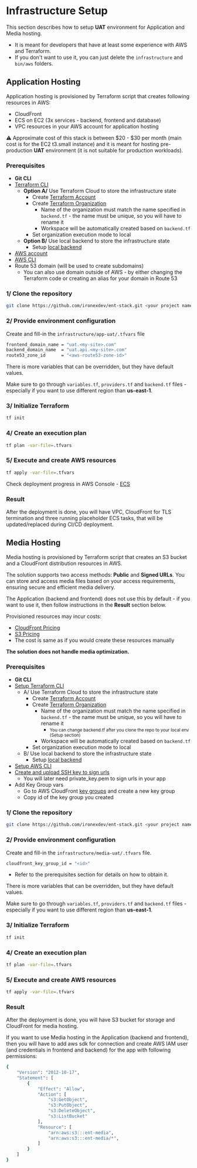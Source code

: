 # Infrastructure Setup

This section describes how to setup **UAT** environment for Application and Media hosting.
- It is meant for developers that have at least some experience with AWS and Terraform.
- If you don't want to use it, you can just delete the `infrastructure` and `bin/aws` folders.

## Application Hosting

Application hosting is provisioned by Terraform script that creates following resources in AWS:
- CloudFront
- ECS on EC2 (3x services - backend, frontend and database)
- VPC resources in your AWS account for application hosting

⚠ Approximate cost of this stack is between \$20 - \$30 per month (main cost is for the EC2 t3.small instance) and it is meant for hosting pre-production **UAT** environment (it is not suitable for production workloads).

### Prerequisites

- **Git CLI**
- [Terraform CLI](https://developer.hashicorp.com/terraform/tutorials/aws-get-started/install-cli)
    - **Option A/** Use Terraform Cloud to store the infrastructure state
        - Create [Terraform Account](https://app.terraform.io/public/signup/account)
        - Create [Terraform Organization](https://app.terraform.io/app/organizations)
            - Name of the organization must match the name specified in `backend.tf` - the name must be unique, so you will have to rename it
            - Workspace will be automatically created based on `backend.tf`
        - Set organization execution mode to local
    - **Option B/** Use local backend to store the infrastructure state
        - Setup [local backend](https://developer.hashicorp.com/terraform/language/backend/local)
- [AWS account](https://signin.aws.amazon.com/signup?request_type=register)
- [AWS CLI](https://www.youtube.com/watch?v=_DIRSI07kxY)
- Route 53 domain (will be used to create subdomains)
    - You can also use domain outside of AWS - by either changing the Terraform code or creating an alias for your domain in Route 53

### 1/ Clone the repository

```bash
git clone https://github.com/ironexdev/ent-stack.git <your project name>
```

### 2/ __Provide environment configuration__

Create and fill-in the `infrastructure/app-uat/.tfvars` file

```bash
frontend_domain_name = "uat.<my-site>.com"
backend_domain_name  = "uat.api.<my-site>.com"
route53_zone_id      = "<aws-route53-zone-id>"      
```

There is more variables that can be overridden, but they have default values.

Make sure to go through `variables.tf`, `providers.tf` and `backend.tf` files - especially if you want to use different region than **us-east-1**.

### 3/ __Initialize Terraform__

```bash
tf init
```

### 4/ __Create an execution plan__

```bash
tf plan -var-file=.tfvars
```

### 5/ __Execute and create AWS resources__

```bash
tf apply -var-file=.tfvars
```

Check deployment progress in AWS Console - [ECS](https://console.aws.amazon.com/ecs/v2/getStarted)

### Result

After the deployment is done, you will have VPC, CloudFront for TLS termination and three running placeholder ECS tasks, that will be updated/replaced during CI/CD deployment.

## Media Hosting

Media hosting is provisioned by Terraform script that creates an S3 bucket and a CloudFront distribution resources in AWS.

The solution supports two access methods: **Public** and **Signed URLs**. You can store and access media files based on your
access requirements, ensuring secure and efficient media delivery.

The Application (backend and frontend) does not use this by default - if you want to use it, then follow instructions in the **Result** section below.

Provisioned resources may incur costs:
- [CloudFront Pricing](https://aws.amazon.com/cloudfront/pricing/)
- [S3 Pricing](https://aws.amazon.com/s3/pricing/)
- The cost is same as if you would create these resources manually

__The solution does not handle media optimization.__

### Prerequisites

- **Git CLI**
- [Setup Terraform CLI](https://developer.hashicorp.com/terraform/tutorials/aws-get-started/install-cli)
    - A/ Use Terraform Cloud to store the infrastructure state
        - Create [Terraform Account](https://app.terraform.io/public/signup/account)
        - Create [Terraform Organization](https://app.terraform.io/app/organizations)
            - Name of the organization must match the name specified in `backend.tf` - the name must be unique, so you will have to rename it
                - <small>You can change backend.tf after you clone the repo to your local env (Setup section)</small>
            - Workspace will be automatically created based on `backend.tf`
        - Set organization execution mode to local
    - B/ Use local backend to store the infrastructure state
        - Setup [local backend](https://developer.hashicorp.com/terraform/language/backend/local)
- [Setup AWS CLI](https://www.youtube.com/watch?v=_DIRSI07kxY)
- [Create and upload SSH key to sign urls](https://docs.aws.amazon.com/AmazonCloudFront/latest/DeveloperGuide/private-content-trusted-signers.html#create-key-pair-and-key-group)
    - You will later need private_key.pem to sign urls in your app
- Add Key Group vars
    - Go to AWS CloudFront [key groups](https://console.aws.amazon.com/cloudfront/v4/home#/keygrouplist) and create a new key group
    - Copy id of the key group you created

### 1/ Clone the repository

```bash
git clone https://github.com/ironexdev/ent-stack.git <your project name>
```

### 2/ __Provide environment configuration__

Create and fill-in the `infrastructure/media-uat/.tfvars` file.

```bash
cloudfront_key_group_id = "<id>"    
```

- Refer to the prerequisites section for details on how to obtain it.

There is more variables that can be overridden, but they have default values.

Make sure to go through `variables.tf`, `providers.tf` and `backend.tf` files - especially if you want to use different region than **us-east-1**.

### 3/ __Initialize Terraform__

```bash
tf init
```

### 4/ __Create an execution plan__

```bash
tf plan -var-file=.tfvars
```

### 5/ __Execute and create AWS resources__

```bash
tf apply -var-file=.tfvars
```
### Result

After the deployment is done, you will have S3 bucket for storage and CloudFront for media hosting.

If you want to use Media hosting in the Application (backend and frontend), then you will have to add aws sdk for connection and create AWS IAM user (and credentials in frontend and backend) for the app with following permissions:

```bash
{
    "Version": "2012-10-17",
    "Statement": [
        {
            "Effect": "Allow",
            "Action": [
                "s3:GetObject",
                "s3:PutObject",
                "s3:DeleteObject",
                "s3:ListBucket"
            ],
            "Resource": [
                "arn:aws:s3:::ent-media",
                "arn:aws:s3:::ent-media/*",
            ]
        }
    ]
}
```